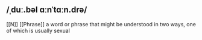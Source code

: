 ## /ˌduː.bəl ɑːnˈtɑːn.drə/  
[[N]] [[Phrase]]
a word or phrase that might be understood in two ways, one of which is usually sexual